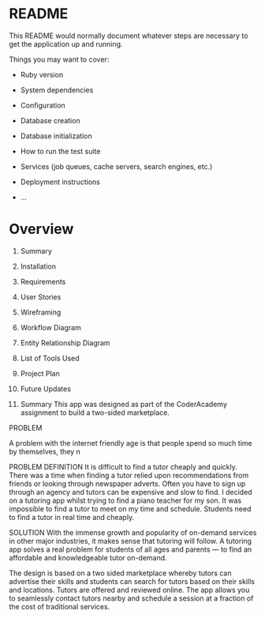 # README

This README would normally document whatever steps are necessary to get the
application up and running.

Things you may want to cover:

* Ruby version

* System dependencies

* Configuration

* Database creation

* Database initialization

* How to run the test suite

* Services (job queues, cache servers, search engines, etc.)

* Deployment instructions

* ...


# Overview

1. Summary
2. Installation
3. Requirements
4. User Stories
5. Wireframing
6. Workflow Diagram
7. Entity Relationship Diagram
8. List of Tools Used
9. Project Plan
10. Future Updates

1. Summary
This app was designed as part of the CoderAcademy assignment to build a two-sided marketplace.

PROBLEM

A problem with the internet friendly age is that people spend so much time by themselves, they n

PROBLEM DEFINITION It is difficult to find a tutor cheaply and quickly. There was a time when finding a tutor relied upon recommendations from friends or looking through newspaper adverts. Often you have to sign up through an agency and tutors can be expensive and slow to find. I decided on a tutoring app whilst trying to find a piano teacher for my son. It was impossible to find a tutor to meet on my time and schedule. Students need to find a tutor in real time and cheaply.

SOLUTION With the immense growth and popularity of on-demand services in other major industries, it makes sense that tutoring will follow. A tutoring app solves a real problem for students of all ages and parents — to find an affordable and knowledgeable tutor on-demand.

The design is based on a two sided marketplace whereby tutors can advertise their skills and students can search for tutors based on their skills and locations. Tutors are offered and reviewed online. The app allows you to seamlessly contact tutors nearby and schedule a session at a fraction of the cost of traditional services.